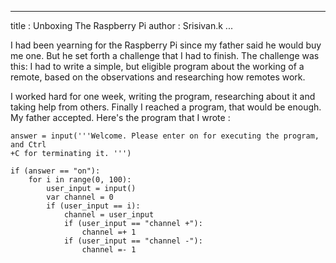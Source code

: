
---
title : Unboxing The Raspberry Pi
author : Srisivan.k
...

I had been yearning for the Raspberry Pi since my father said he would buy me
one. But he set forth a challenge that I had to finish. The challenge was
this: I had to write a simple, but eligible program about the working of a
remote, based on the observations and researching how remotes work. 

I worked hard for one week, writing the program, researching about it and
taking help from others. Finally I reached a program, that would be enough. My
father accepted. Here's the program that I wrote :
```
answer = input('''Welcome. Please enter on for executing the program, and Ctrl
+C for terminating it. ''')

if (answer == "on"):
	for i in range(0, 100):
		user_input = input()
		var channel = 0
		if (user_input == i):
			channel = user_input
			if (user_input == "channel +"):
				channel =+ 1
			if (user_input == "channel -"):
				channel =- 1

```
